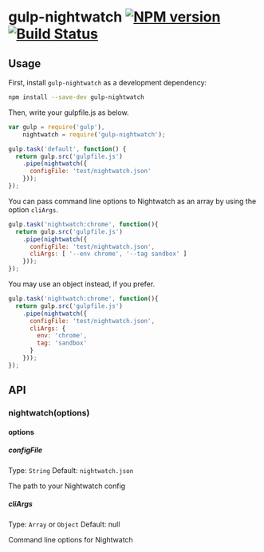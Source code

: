 # gulp-nightwatch [![NPM version][npm-image]][npm-url] [![Build Status][travis-image]][travis-url]

## Usage

First, install `gulp-nightwatch` as a development dependency:

```sh
npm install --save-dev gulp-nightwatch
```

Then, write your gulpfile.js as below.

```javascript
var gulp = require('gulp'),
    nightwatch = require('gulp-nightwatch');

gulp.task('default', function() {
  return gulp.src('gulpfile.js')
    .pipe(nightwatch({
      configFile: 'test/nightwatch.json'
    }));
});
```

You can pass command line options to Nightwatch as an array by using the option `cliArgs`.

```javascript
gulp.task('nightwatch:chrome', function(){
  return gulp.src('gulpfile.js')
    .pipe(nightwatch({
      configFile: 'test/nightwatch.json',
      cliArgs: [ '--env chrome', '--tag sandbox' ]
    }));
});
```

You may use an object instead, if you prefer.

```javascript
gulp.task('nightwatch:chrome', function(){
  return gulp.src('gulpfile.js')
    .pipe(nightwatch({
      configFile: 'test/nightwatch.json',
      cliArgs: {
        env: 'chrome',
        tag: 'sandbox'
      }
    }));
});
```

## API

### nightwatch(options)

#### options

##### configFile

Type: `String`
Default: `nightwatch.json`

The path to your Nightwatch config

##### cliArgs

Type: `Array` or `Object`
Default: null

Command line options for Nightwatch


[npm-image]: https://img.shields.io/npm/v/gulp-nightwatch.svg
[npm-url]: https://www.npmjs.com/package/gulp-nightwatch
[travis-image]: https://img.shields.io/travis/tatsuyafw/gulp-nightwatch.svg
[travis-url]: https://travis-ci.org/tatsuyafw/gulp-nightwatch
